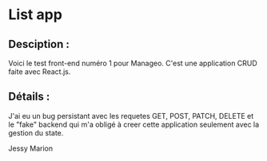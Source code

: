 # List app

## Desciption :

Voici le test front-end numéro 1 pour Manageo. C'est une application CRUD faite avec React.js.

## Détails :

J'ai eu un bug persistant avec les requetes GET, POST, PATCH, DELETE et le "fake" backend qui m'a obligé à creer cette application seulement avec la gestion du state.

Jessy Marion

